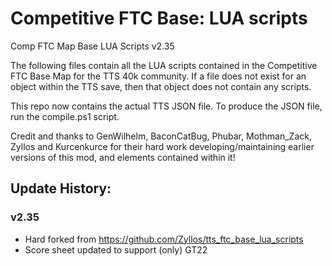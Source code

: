 # Competitive FTC Base: LUA scripts
Comp FTC Map Base LUA Scripts v2.35

The following files contain all the LUA scripts contained in the Competitive FTC Base Map for the TTS 40k community. If a file does not exist for an object within the TTS save, then that object does not contain any scripts.

This repo now contains the actual TTS JSON file. To produce the JSON file, run the compile.ps1 script.

Credit and thanks to GenWilhelm, BaconCatBug, Phubar, Mothman_Zack, Zyllos and Kurcenkurce for their hard work developing/maintaining earlier versions of this mod, and elements contained within it!

## Update History:

### v2.35

* Hard forked from https://github.com/Zyllos/tts_ftc_base_lua_scripts
* Score sheet updated to support (only) GT22
